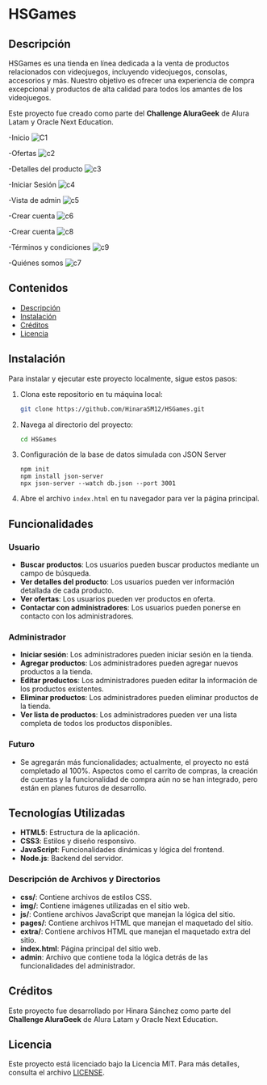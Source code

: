 # HSGames

## Descripción

HSGames es una tienda en línea dedicada a la venta de productos relacionados con videojuegos, incluyendo videojuegos, consolas, accesorios y más. Nuestro objetivo es ofrecer una experiencia de compra excepcional y productos de alta calidad para todos los amantes de los videojuegos.

Este proyecto fue creado como parte del **Challenge AluraGeek** de Alura Latam y Oracle Next Education.

-Inicio
![C1](https://github.com/HinaraSM12/HSGames/assets/121843288/75753f75-bb48-403e-8a05-167f4c8eae80)

-Ofertas
![c2](https://github.com/HinaraSM12/HSGames/assets/121843288/673d3fda-c12e-406d-8073-3e457f6c9086)

-Detalles del producto
![c3](https://github.com/HinaraSM12/HSGames/assets/121843288/e8b8639d-7f59-4347-ab82-a41bb37c1d5b)

-Iniciar Sesión
![c4](https://github.com/HinaraSM12/HSGames/assets/121843288/12d9057f-734f-460a-9b8d-3566e25c7d10)

-Vista de admin
![c5](https://github.com/HinaraSM12/HSGames/assets/121843288/6f360614-60ec-4c0e-bc50-fb77cbc18648)

-Crear cuenta
![c6](https://github.com/HinaraSM12/HSGames/assets/121843288/8f989fc4-aaf9-4742-bede-c34405c7284b)

-Crear cuenta
![c8](https://github.com/HinaraSM12/HSGames/assets/121843288/dd628097-fd11-43f6-bebb-e79ee9b76699)

-Términos y condiciones
![c9](https://github.com/HinaraSM12/HSGames/assets/121843288/07061f49-aded-49bb-81d8-ac495c3f2363)

-Quiénes somos
![c7](https://github.com/HinaraSM12/HSGames/assets/121843288/8c7286ba-1ebb-4fdb-8fd8-cad573a0dbe6)



## Contenidos

- [Descripción](#descripción)
- [Instalación](#instalación)
- [Créditos](#créditos)
- [Licencia](#licencia)


## Instalación

Para instalar y ejecutar este proyecto localmente, sigue estos pasos:

1. Clona este repositorio en tu máquina local:
    ```bash
    git clone https://github.com/HinaraSM12/HSGames.git
    ```
2. Navega al directorio del proyecto:
    ```bash
    cd HSGames
    ```
3. Configuración de la base de datos simulada con JSON Server
    ```
    npm init
    npm install json-server
    npx json-server --watch db.json --port 3001
    ```

4. Abre el archivo `index.html` en tu navegador para ver la página principal.

## Funcionalidades

### Usuario
- **Buscar productos**: Los usuarios pueden buscar productos mediante un campo de búsqueda.
- **Ver detalles del producto**: Los usuarios pueden ver información detallada de cada producto.
- **Ver ofertas**: Los usuarios pueden ver productos en oferta.
- **Contactar con administradores**: Los usuarios pueden ponerse en contacto con los administradores.

### Administrador
- **Iniciar sesión**: Los administradores pueden iniciar sesión en la tienda.
- **Agregar productos**: Los administradores pueden agregar nuevos productos a la tienda.
- **Editar productos**: Los administradores pueden editar la información de los productos existentes.
- **Eliminar productos**: Los administradores pueden eliminar productos de la tienda.
- **Ver lista de productos**: Los administradores pueden ver una lista completa de todos los productos disponibles.

### Futuro
- Se agregarán más funcionalidades; actualmente, el proyecto no está completado al 100%. Aspectos como el carrito de compras, la creación de cuentas y la funcionalidad de compra aún no se han integrado, pero están en planes futuros de desarrollo.

## Tecnologías Utilizadas
- **HTML5**: Estructura de la aplicación.
- **CSS3**: Estilos y diseño responsivo.
- **JavaScript**: Funcionalidades dinámicas y lógica del frontend.
- **Node.js**: Backend del servidor.

### Descripción de Archivos y Directorios

- **css/**: Contiene archivos de estilos CSS.
- **img/**: Contiene imágenes utilizadas en el sitio web.
- **js/**: Contiene archivos JavaScript que manejan la lógica del sitio.
- **pages/**: Contiene archivos HTML que manejan el maquetado del sitio.
- **extra/**: Contiene archivos HTML que manejan el maquetado extra del sitio.
- **index.html**: Página principal del sitio web.
- **admin**: Archivo que contiene toda la lógica detrás de las funcionalidades del administrador.

## Créditos

Este proyecto fue desarrollado por Hinara Sánchez como parte del **Challenge AluraGeek** de Alura Latam y Oracle Next Education.

## Licencia

Este proyecto está licenciado bajo la Licencia MIT. Para más detalles, consulta el archivo [LICENSE](LICENSE).
